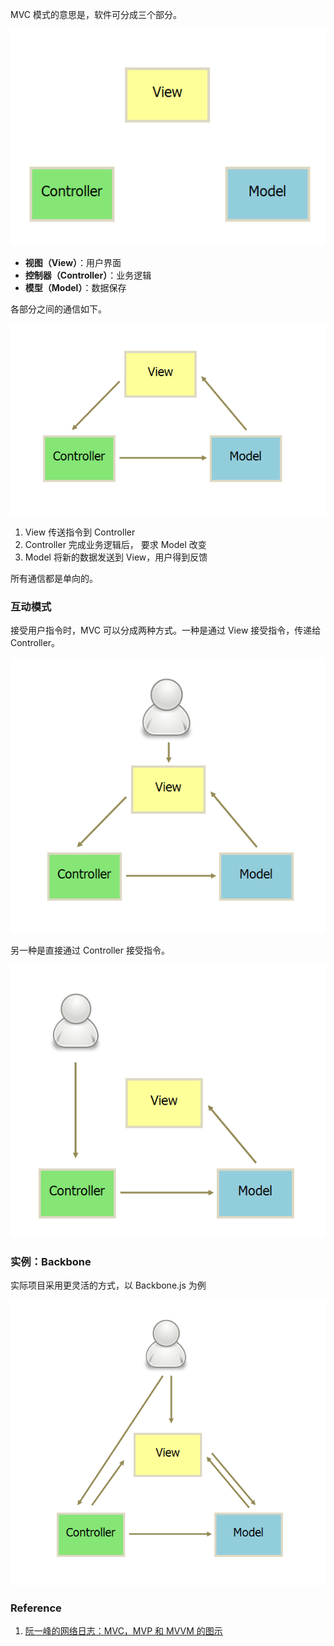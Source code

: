 MVC 模式的意思是，软件可分成三个部分。

![img](../Images/SoftwareArchitecture/MVC/1.png)

- **视图（View）**：用户界面
- **控制器（Controller）**：业务逻辑
- **模型（Model）**：数据保存

各部分之间的通信如下。

![img](../Images/SoftwareArchitecture/MVC/2.png)

1. View 传送指令到 Controller
1. Controller 完成业务逻辑后， 要求 Model 改变
2. Model 将新的数据发送到 View，用户得到反馈

所有通信都是单向的。

### 互动模式

接受用户指令时，MVC 可以分成两种方式。一种是通过 View 接受指令，传递给 Controller。

![img](../Images/SoftwareArchitecture/MVC/3.png)

另一种是直接通过 Controller 接受指令。

![img](../Images/SoftwareArchitecture/MVC/4.png)

### 实例：Backbone

实际项目采用更灵活的方式，以 Backbone.js 为例

![img](../Images/SoftwareArchitecture/MVC/5.png)

### Reference

1. [阮一峰的网络日志：MVC，MVP 和 MVVM 的图示](https://www.ruanyifeng.com/blog/2015/02/mvcmvp_mvvm.html)